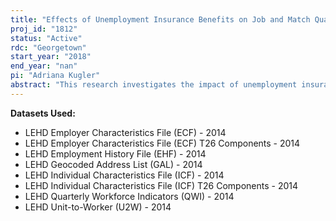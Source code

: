 ```yaml
---
title: "Effects of Unemployment Insurance Benefits on Job and Match Quality"
proj_id: "1812"
status: "Active"
rdc: "Georgetown"
start_year: "2018"
end_year: "nan"
pi: "Adriana Kugler"
abstract: "This research investigates the impact of unemployment insurance extensions during and in the aftermath of the Great Recession on the quality of jobs obtained by jobseekers. The working hypothesis is that workers in states that had longer duration of unemployment insurance (UI) benefits worked in jobs with higher quality and were able to find jobs better matched to their abilities. While it is well established that workers take longer to search for jobs if they have access to generous unemployment insurance benefits, their post-unemployment outcomes have not been carefully analyzed in the United States. Only a handful of papers examine the impact of UI on post-employment wages in Austria and Germany. Our study is the first analysis to examine the impact of UI on the quality of jobs and the quality of job matches. We use Longitudinal Employer-Household Dynamics data that provides employer-employee matched data. This allows removing observed and unobserved worker and firm characteristics and to define the quality of the job as the wages of jobs in a firm that cannot be accounted for by the characteristics of the job or the workers in that firm themselves. These data also allow examining the wages of matches between worker and firm that cannot be accounted by these characteristics."
---
```


**Datasets Used:**

  - LEHD Employer Characteristics File (ECF) - 2014 
  - LEHD Employer Characteristics File (ECF) T26 Components - 2014 
  - LEHD Employment History File (EHF) - 2014 
  - LEHD Geocoded Address List (GAL) - 2014 
  - LEHD Individual Characteristics File (ICF) - 2014 
  - LEHD Individual Characteristics File (ICF) T26 Components - 2014 
  - LEHD Quarterly Workforce Indicators (QWI) - 2014 
  - LEHD Unit-to-Worker (U2W) - 2014 


